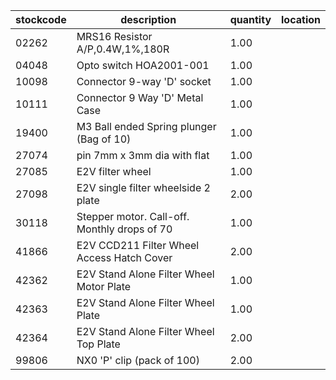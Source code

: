 |stockcode|description|quantity|location|
|---------|-----------|--------|--------|
|02262|MRS16 Resistor A/P,0.4W,1%,180R|1.00||
|04048|Opto switch  HOA2001-001|1.00||
|10098|Connector 9-way 'D' socket|1.00||
|10111|Connector 9 Way 'D' Metal Case|1.00||
|19400|M3 Ball ended Spring plunger (Bag of 10)|1.00||
|27074|pin 7mm x 3mm dia with flat|1.00||
|27085|E2V filter wheel|1.00||
|27098|E2V single filter wheelside 2 plate|2.00||
|30118|Stepper motor.  Call-off.  Monthly drops of 70|1.00||
|41866|E2V CCD211 Filter Wheel Access Hatch Cover|2.00||
|42362|E2V Stand Alone Filter Wheel Motor Plate|1.00||
|42363|E2V Stand Alone Filter Wheel Plate|1.00||
|42364|E2V Stand Alone Filter Wheel Top Plate|2.00||
|99806|NX0 'P' clip (pack of 100)|2.00||
